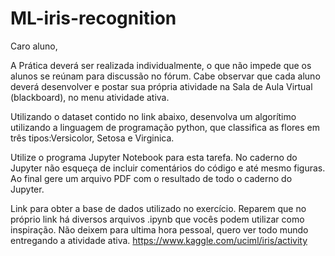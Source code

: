 # ML-iris-recognition
Caro aluno,

A Prática deverá ser realizada individualmente, o que não impede que os alunos se reúnam para discussão no fórum. Cabe observar que cada aluno deverá desenvolver e postar sua própria atividade na Sala de Aula Virtual (blackboard), no menu atividade ativa. 

Utilizando o dataset contido no link abaixo, desenvolva um algorítimo utilizando a linguagem de programação python, que classifica as flores em três tipos:Versicolor, Setosa e Virginica.

Utilize o programa Jupyter Notebook para esta tarefa. No caderno do Jupyter não esqueça de incluir comentários do código e até mesmo figuras. Ao final gere um arquivo PDF com o resultado de todo o caderno do Jupyter.

Link para obter a base de dados utilizado no exercício. Reparem que no próprio link há diversos arquivos .ipynb que vocês podem utilizar como inspiração. Não deixem para ultima hora pessoal, quero ver todo mundo entregando a atividade ativa.
https://www.kaggle.com/uciml/iris/activity
